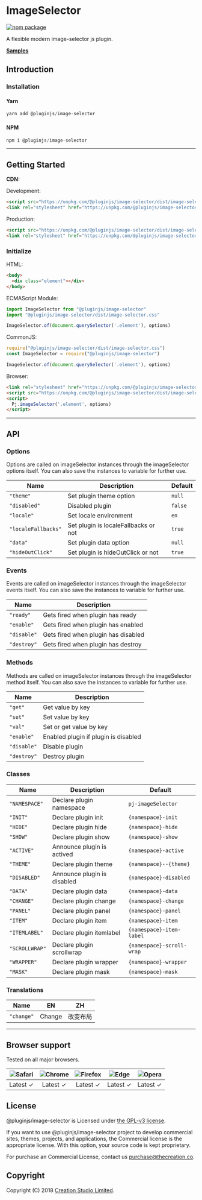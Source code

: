 # ImageSelector

[![npm package](https://img.shields.io/npm/v/@pluginjs/image-selector.svg)](https://www.npmjs.com/package/@pluginjs/image-selector)

A flexible modern image-selector js plugin.

**[Samples](https://codesandbox.io/s/github/pluginjs/plugin.js/tree/master/modules/imageSelector/samples)**

## Introduction

### Installation

#### Yarn

```javascript
yarn add @pluginjs/image-selector
```

#### NPM

```javascript
npm i @pluginjs/image-selector
```

---

## Getting Started

**CDN:**

Development:

```html
<script src="https://unpkg.com/@pluginjs/image-selector/dist/image-selector.js"></script>
<link rel="stylesheet" href="https://unpkg.com/@pluginjs/image-selector/dist/image-selector.css">
```

Production:

```html
<script src="https://unpkg.com/@pluginjs/image-selector/dist/image-selector.min.js"></script>
<link rel="stylesheet" href="https://unpkg.com/@pluginjs/image-selector/dist/image-selector.min.css">
```

### Initialize

HTML:

```html
<body>
  <div class="element"></div>
</body>
```

ECMAScript Module:

```javascript
import ImageSelector from "@pluginjs/image-selector"
import "@pluginjs/image-selector/dist/image-selector.css"

ImageSelector.of(document.querySelector('.element'), options)
```

CommonJS:

```javascript
require("@pluginjs/image-selector/dist/image-selector.css")
const ImageSelector = require("@pluginjs/image-selector")

ImageSelector.of(document.querySelector('.element'), options)
```

Browser:

```html
<link rel="stylesheet" href="https://unpkg.com/@pluginjs/image-selector/dist/image-selector.css">
<script src="https://unpkg.com/@pluginjs/image-selector/dist/image-selector.js"></script>
<script>
  Pj.imageSelector('.element', options)
</script>
```

---

## API

### Options

Options are called on imageSelector instances through the imageSelector options itself.
You can also save the instances to variable for further use.

Name | Description | Default
-----|--------------|-----
`"theme"` | Set plugin theme option | `null`
`"disabled"` | Disabled plugin | `false`
`"locale"` | Set locale environment | `en`
`"localeFallbacks"` | Set plugin is localeFallbacks or not  | `true`
`"data"` | Set plugin data option | `null`
`"hideOutClick"` | Set plugin is hideOutClick or not  | `true`

### Events

Events are called on imageSelector instances through the imageSelector events itself.
You can also save the instances to variable for further use.

Name | Description
-----|-----
`"ready"` | Gets fired when plugin has ready
`"enable"` | Gets fired when plugin has enabled
`"disable"` | Gets fired when plugin has disabled
`"destroy"` | Gets fired when plugin has destroy

### Methods

Methods are called on imageSelector instances through the imageSelector method itself.
You can also save the instances to variable for further use.

Name | Description
-----|-----
`"get"` | Get value by key
`"set"` | Set value by key
`"val"` | Set or get value by key
`"enable"` | Enabled plugin if plugin is disabled
`"disable"` | Disable plugin
`"destroy"` | Destroy plugin

### Classes

Name | Description | Default
-----|------|------
`"NAMESPACE"` | Declare plugin namespace | `pj-imageSelector`
`"INIT"` | Declare plugin init | `{namespace}-init`
`"HIDE"` | Declare plugin hide | `{namespace}-hide`
`"SHOW"` | Declare plugin show | `{namespace}-show`
`"ACTIVE"` | Announce plugin is actived | `{namespace}-active`
`"THEME"` | Declare plugin theme | `{namespace}--{theme}`
`"DISABLED"` | Announce plugin is disabled | `{namespace}-disabled`
`"DATA"` | Declare plugin data | `{namespace}-data`
`"CHANGE"` | Declare plugin change | `{namespace}-change`
`"PANEL"` | Declare plugin panel | `{namespace}-panel`
`"ITEM"` | Declare plugin item | `{namespace}-item`
`"ITEMLABEL"` | Declare plugin itemlabel | `{namespace}-item-label`
`"SCROLLWRAP"` | Declare plugin scrollwrap | `{namespace}-scroll-wrap`
`"WRAPPER"` | Declare plugin wrapper | `{namespace}-wrapper`
`"MASK"` | Declare plugin mask | `{namespace}-mask`

### Translations

Name | EN | ZH
-----|------|-------
`"change"` | Change | 改变布局
---

## Browser support

Tested on all major browsers.

| <img src="https://raw.githubusercontent.com/alrra/browser-logos/master/src/safari/safari_32x32.png" alt="Safari"> | <img src="https://raw.githubusercontent.com/alrra/browser-logos/master/src/chrome/chrome_32x32.png" alt="Chrome"> | <img src="https://raw.githubusercontent.com/alrra/browser-logos/master/src/firefox/firefox_32x32.png" alt="Firefox"> | <img src="https://raw.githubusercontent.com/alrra/browser-logos/master/src/edge/edge_32x32.png" alt="Edge"> | <img src="https://raw.githubusercontent.com/alrra/browser-logos/master/src/opera/opera_32x32.png" alt="Opera"> |
|:--:|:--:|:--:|:--:|:--:|
| Latest ✓ | Latest ✓ | Latest ✓ | Latest ✓ | Latest ✓ |

## License

@pluginjs/image-selector is Licensed under [the GPL-v3 license](LICENSE).

If you want to use @pluginjs/image-selector project to develop commercial sites, themes, projects, and applications, the Commercial license is the appropriate license. With this option, your source code is kept proprietary.

For purchase an Commercial License, contact us purchase@thecreation.co.

## Copyright

Copyright (C) 2018 [Creation Studio Limited](creationstudio.com).